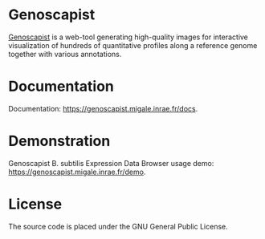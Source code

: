 # Genoscapist
[Genoscapist](https://genoscapist.migale.inrae.fr) is a web-tool generating high-quality images for interactive visualization of hundreds of quantitative profiles along a reference genome together with various annotations.

# Documentation
Documentation: https://genoscapist.migale.inrae.fr/docs.

# Demonstration
Genoscapist B. subtilis Expression Data Browser usage demo: https://genoscapist.migale.inrae.fr/demo.

# License
The source code is placed under the GNU General Public License.
